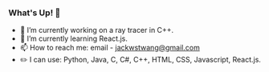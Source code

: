 ### What's Up! 👋

- 🔭 I’m currently working on a ray tracer in C++.
- 🌱 I’m currently learning React.js.
- 📫 How to reach me: email - jackwstwang@gmail.com
- ✏️ I can use: Python, Java, C, C#, C++, HTML, CSS, Javascript, React.js.
